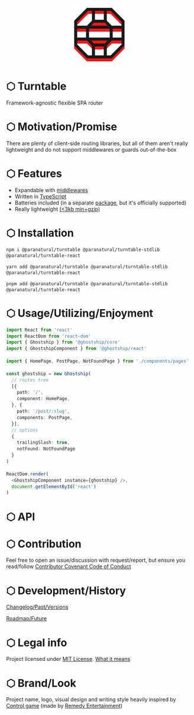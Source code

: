 <div align='center'>
    <picture>
        <source media='(prefers-color-scheme: dark)' srcset='./.github/turntable-logo-light-160.png' />
        <source media='(prefers-color-scheme: light)' srcset='./.github/turntable-logo-dark-160.png' />
        <img src='./.github/turntable-logo-dark-160.png' />
    </picture>
</div>

# ⬡ Turntable

Framework-agnostic flexible SPA router

# ⬡ Motivation/Promise

There are plenty of client-side routing libraries, but all of them aren't really lightweight and do not support middlewares or guards out-of-the-box

# ⬡ Features

- Expandable with [middlewares](./docs/middleware.md)
- Written in [TypeScript](https://github.com/microsoft/TypeScript)
- Batteries included (in a separate [package](./packages/stdlib), but it's officially supported)
- Really lightweight [(<3kb min+gzip)](https://bundlephobia.com/result?p=@paranatural/turntable)

# ⬡ Installation

```shell
npm i @paranatural/turntable @paranatural/turntable-stdlib @paranatural/turntable-react
```

```shell
yarn add @paranatural/turntable @paranatural/turntable-stdlib @paranatural/turntable-react
```

```shell
pnpm add @paranatural/turntable @paranatural/turntable-stdlib @paranatural/turntable-react
```

# ⬡ Usage/Utilizing/Enjoyment

```typescript jsx
import React from 'react'
import ReactDom from 'react-dom'
import { Ghostship } from '@ghostship/core'
import { GhostshipComponent } from '@ghostship/react'

import { HomePage, PostPage, NotFoundPage } from './components/pages'

const ghostship = new Ghostship(
  // routes tree
  [{
    path: '/',
    component: HomePage,
  }, {
    path: '/post/:slug',
    components: PostPage,
  }],
  // options
  {
    trailingSlash: true,
    notFound: NotFoundPage
  }
)

ReactDom.render(
  <GhostshipComponent instance={ghostship} />,
  document.getElementById('react')
)
```

# ⬡ API



# ⬡ Contribution

Feel free to open an issue/discussion with request/report, but ensure you read/follow [Contributor Covenant Code of Conduct](docs/5-development/code-of-conduct.md)

# ⬡ Development/History

[Changelog/Past/Versions](./docs/changelog.md)

[Roadmap/Future](roadmap.md)

# ⬡ Legal info

Project licensed under [MIT License](license.md). [What it means](https://choosealicense.com/licenses/mit/)

# ⬡ Brand/Look

Project name, logo, visual design and writing style heavily inspired by [Control game](https://www.remedygames.com/games/control/) (made by [Remedy Entertainment](https://www.remedygames.com/))
